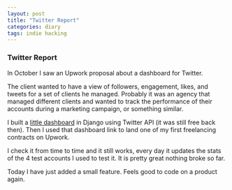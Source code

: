 ```yaml
---
layout: post
title: "Twitter Report"
categories: diary
tags: indie hacking
---
```


### Twitter Report

In October I saw an Upwork proposal about a dashboard for Twitter.

The client wanted to have a view of followers, engagement, likes, and tweets for a set of clients he managed. Probably it was an agency that managed different clients and wanted to track the performance of their accounts during a marketing campaign, or something similar.

I built a [little dashboard][tw-report] in Django using Twitter API (it was still free back then). Then I used that dashboard link to land one of my first freelancing contracts on Upwork.

I check it from time to time and it still works, every day it updates the stats of the 4 test accounts I used to test it. It is pretty great nothing broke so far.

Today I have just added a small feature. Feels good to code on a product again.

[tw-report]: http://67.205.133.61/users/
